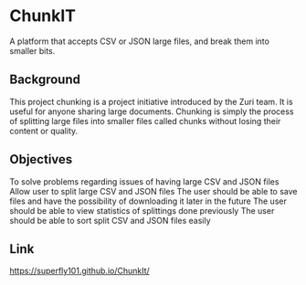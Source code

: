 # ChunkIT
A platform that accepts CSV or JSON large files, and break them into smaller bits.

## Background
This project chunking is a project initiative introduced by the Zuri team. It is useful for anyone sharing large documents. Chunking is simply the process of splitting large files into smaller files called chunks without losing their content or quality.

## Objectives
To solve problems regarding issues of having large CSV and JSON files
Allow user to split large CSV and JSON files
The user should be able to save files and have the possibility of downloading it later in the future
The user should be able to view statistics of splittings done previously
The user should be able to sort split CSV and JSON files easily


## Link
https://superfly101.github.io/ChunkIt/
